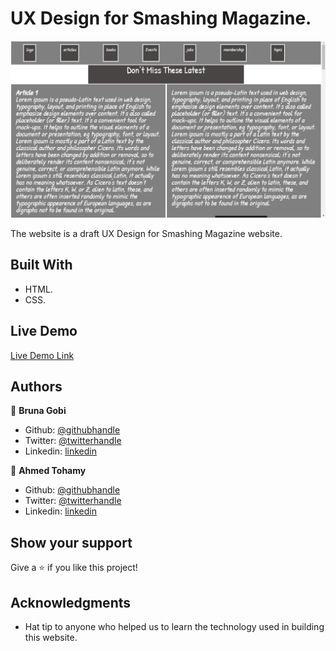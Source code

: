 # UX Design for Smashing Magazine.



![screenshot](./screenshot.jpg)

The website is a draft UX Design for Smashing Magazine website.

## Built With

- HTML.
- CSS.


## Live Demo

[Live Demo Link](https://raw.githack.com/AhmedTohamy01/UX-Project/UX-Design/index.html)


## Authors

👤 **Bruna Gobi**

- Github: [@githubhandle](https://github.com/brugobi)
- Twitter: [@twitterhandle](https://twitter.com/BrunaGobi2)
- Linkedin: [linkedin](https://www.linkedin.com/in/bruna-gobi-08854760/)

👤 **Ahmed Tohamy**

- Github: [@githubhandle](https://github.com/AhmedTohamy01)
- Twitter: [@twitterhandle](https://twitter.com/AhmedTohamy01)
- Linkedin: [linkedin](https://www.linkedin.com/in/ATohamy)


## Show your support

Give a ⭐️ if you like this project!

## Acknowledgments

- Hat tip to anyone who helped us to learn the technology used in building this website.

